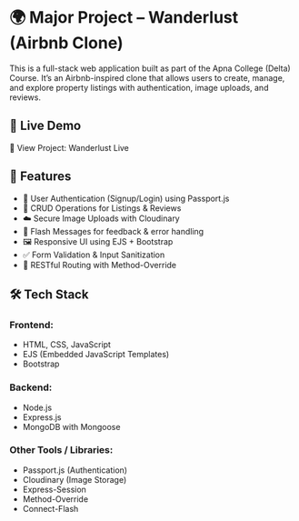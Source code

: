 <h1>🌍 Major Project – Wanderlust (Airbnb Clone)</h1>

  This is a full-stack web application built as part of the Apna College (Delta) Course.
  It’s an Airbnb-inspired clone that allows users to create, manage, and explore property listings with authentication, image uploads, and reviews.

<h2>🚀 Live Demo</h2>

  🔗 View Project: Wanderlust Live

<h2>📌 Features</h2>
<ul>
  <li>🔐 User Authentication (Signup/Login) using Passport.js</li>

  <li>🏡 CRUD Operations for Listings & Reviews</li>

  <li>☁️ Secure Image Uploads with Cloudinary</li>

  <li>💬 Flash Messages for feedback & error handling</li>

  <li>🖼️ Responsive UI using EJS + Bootstrap</li>

  <li>✅ Form Validation & Input Sanitization</li>

  <li>🔄 RESTful Routing with Method-Override</li>
</ul>

<h2>🛠️ Tech Stack</h2>

<h3>Frontend:</h3>
<ul>
  <li>HTML, CSS, JavaScript</li>

  <li>EJS (Embedded JavaScript Templates)</li>

  <li>Bootstrap</li>
</ul>

<h3>Backend:</h3>
<ul>
  <li>Node.js</li>

  <li>Express.js</li>

  <li>MongoDB with Mongoose</li>
</ul>

<h3>Other Tools / Libraries:</h3>
<ul>
  <li>Passport.js (Authentication)</li>

  <li>Cloudinary (Image Storage)</li>

  <li>Express-Session</li>

  <li>Method-Override</li>

  <li>Connect-Flash</li>
</ul>
